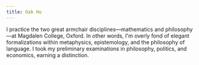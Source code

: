 ```yaml
---
title: Oak Hu
---
```

I practice the two great armchair disciplines—mathematics and philosophy—at Magdalen College, Oxford. In other words, I'm overly fond of elegant formalizations within metaphysics, epistemology, and the philosophy of language. I took my preliminary examinations in philosophy, politics, and economics, earning a distinction.
